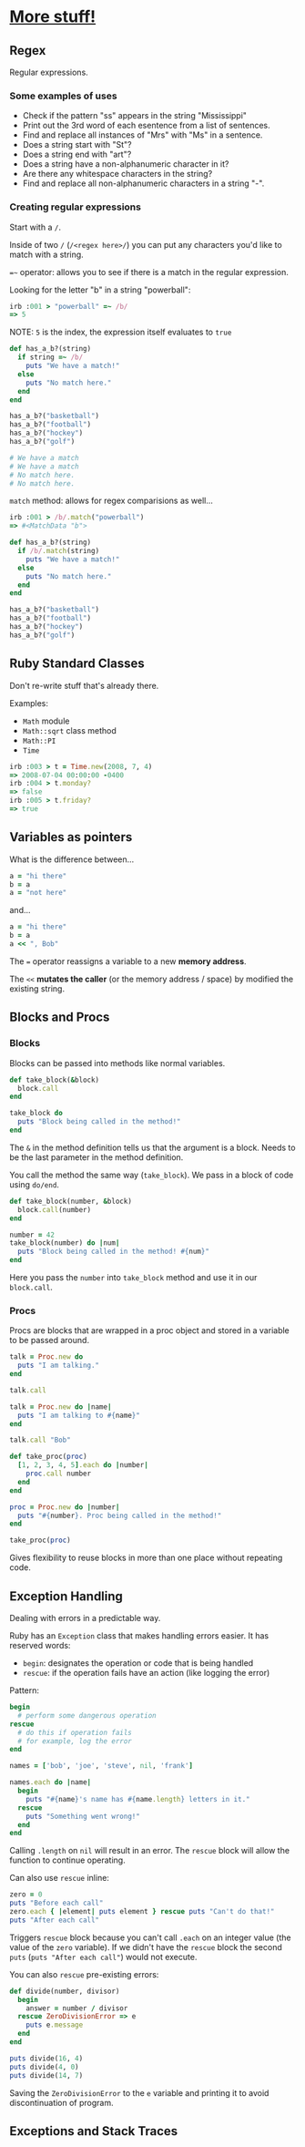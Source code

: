 # [More stuff!](https://launchschool.com/books/ruby/read/more_stuff)

## Regex

Regular expressions.

### Some examples of uses

* Check if the pattern "ss" appears in the string "Mississippi"
* Print out the 3rd word of each esentence from a list of sentences.
* Find and replace all instances of "Mrs" with "Ms" in a sentence.
* Does a string start with "St"?
* Does a string end with "art"?
* Does a string have a non-alphanumeric character in it?
* Are there any whitespace characters in the string?
* Find and replace all non-alphanumeric characters in a string "-".

### Creating regular expressions

Start with a ```/```.

Inside of two ```/``` (```/<regex here>/```) you can put any characters you'd like to match with a string.

```=~``` operator: allows you to see if there is a match in the regular expression.

Looking for the letter "b" in a string "powerball":
```ruby
irb :001 > "powerball" =~ /b/
=> 5
```

NOTE: ```5``` is the index, the expression itself evaluates to ```true```

```ruby
def has_a_b?(string)
  if string =~ /b/
    puts "We have a match!"
  else
    puts "No match here."
  end
end

has_a_b?("basketball")
has_a_b?("football")
has_a_b?("hockey")
has_a_b?("golf")

# We have a match
# We have a match
# No match here.
# No match here.
```

```match``` method: allows for regex comparisions as well...
```ruby
irb :001 > /b/.match("powerball")
=> #<MatchData "b">
```

```ruby
def has_a_b?(string)
  if /b/.match(string)
    puts "We have a match!"
  else
    puts "No match here."
  end
end

has_a_b?("basketball")
has_a_b?("football")
has_a_b?("hockey")
has_a_b?("golf")
```

## Ruby Standard Classes

Don't re-write stuff that's already there.

Examples:

* ```Math``` module
 * ```Math::sqrt``` class method
 * ```Math::PI```
* ```Time```

```ruby
irb :003 > t = Time.new(2008, 7, 4)
=> 2008-07-04 00:00:00 -0400
irb :004 > t.monday?
=> false
irb :005 > t.friday?
=> true
```

## Variables as pointers

What is the difference between...

```ruby
a = "hi there"
b = a
a = "not here"
```

and...

```ruby
a = "hi there"
b = a
a << ", Bob"
```

The ```=``` operator reassigns a variable to a new **memory address**.

The ```<<``` **mutates the caller** (or the memory address / space) by modified the existing string.

## Blocks and Procs

### Blocks

Blocks can be passed into methods like normal variables.

```ruby
def take_block(&block)
  block.call
end

take_block do
  puts "Block being called in the method!"
end
```

The ```&``` in the method definition tells us that the argument is a block. Needs to be the last parameter in the method definition.

You call the method the same way (```take_block```). We pass in a block of code using ```do/end```.

```ruby
def take_block(number, &block)
  block.call(number)
end

number = 42   
take_block(number) do |num|
  puts "Block being called in the method! #{num}"
end
```

Here you pass the ```number``` into ```take_block``` method and use it in our ```block.call```.

### Procs

Procs are blocks that are wrapped in a proc object and stored in a variable to be passed around.

```ruby
talk = Proc.new do
  puts "I am talking."
end

talk.call
```

```ruby
talk = Proc.new do |name|
  puts "I am talking to #{name}"
end

talk.call "Bob"
```

```ruby
def take_proc(proc)
  [1, 2, 3, 4, 5].each do |number|
    proc.call number
  end
end

proc = Proc.new do |number|
  puts "#{number}. Proc being called in the method!"
end

take_proc(proc)
```

Gives flexibility to reuse blocks in more than one place without repeating code.

## Exception Handling

Dealing with errors in a predictable way.

Ruby has an ```Exception``` class that makes handling errors easier. It has reserved words:

* ```begin```: designates the operation or code that is being handled
* ```rescue```: if the operation fails have an action (like logging the error)

Pattern:
```ruby
begin
  # perform some dangerous operation
rescue
  # do this if operation fails
  # for example, log the error
end
```

```ruby
names = ['bob', 'joe', 'steve', nil, 'frank']

names.each do |name|
  begin
    puts "#{name}'s name has #{name.length} letters in it."
  rescue
    puts "Something went wrong!"
  end
end
```

Calling ```.length``` on ```nil``` will result in an error. The ```rescue``` block will allow the function to continue operating.

Can also use ```rescue``` inline:
```ruby
zero = 0
puts "Before each call"
zero.each { |element| puts element } rescue puts "Can't do that!"
puts "After each call"
```

Triggers ```rescue``` block because you can't call ```.each``` on an integer value (the value of the ```zero``` variable). If we didn't have the ```rescue``` block the second ```puts``` (```puts "After each call"```) would not execute.

You can also ```rescue``` pre-existing errors:
```ruby
def divide(number, divisor)
  begin
    answer = number / divisor
  rescue ZeroDivisionError => e
    puts e.message
  end
end

puts divide(16, 4)
puts divide(4, 0)
puts divide(14, 7)
```

Saving the ```ZeroDivisionError``` to the ```e``` variable and printing it to avoid discontinuation of program.

## Exceptions and Stack Traces

